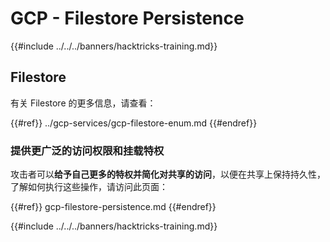 # GCP - Filestore Persistence

{{#include ../../../banners/hacktricks-training.md}}

## Filestore

有关 Filestore 的更多信息，请查看：

{{#ref}}
../gcp-services/gcp-filestore-enum.md
{{#endref}}

### 提供更广泛的访问权限和挂载特权

攻击者可以**给予自己更多的特权并简化对共享的访问**，以便在共享上保持持久性，了解如何执行这些操作，请访问此页面：

{{#ref}}
gcp-filestore-persistence.md
{{#endref}}

{{#include ../../../banners/hacktricks-training.md}}

